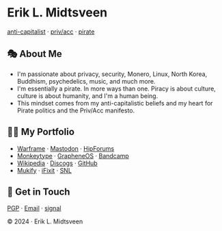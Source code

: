 # Erik L. Midtsveen

[anti-capitalist](https://en.wikipedia.org/wiki/Anti-capitalism) · [priv/acc](https://privacc.org/) · [pirate](https://falkvinge.net/pirate-wheel/)

## 🎭 About Me
- I'm passionate about privacy, security, Monero, Linux, North Korea, Buddhism, psychedelics, music, and much more.  
- I'm essentially a pirate. In more ways than one. Piracy is about culture, culture is about humanity, and I'm a human being.  
- This mindset comes from my anti-capitalistic beliefs and my heart for Pirate politics and the Priv/Acc manifesto.

## 👨‍💻 My Portfolio
- [Warframe](https://forums.warframe.com/profile/4844897-pmarg/) · <a rel="me" href="https://social.linux.pizza/@midtsveen">Mastodon</a> · [HipForums](https://www.hipforums.com/forum/threads/hi-friends-3.519830/#post-9449643)
- [Monkeytype](https://monkeytype.com/profile/p-marg) · [GrapheneOS](https://discuss.grapheneos.org/u/p-marg) · [Bandcamp](https://bandcamp.com/pmarg)
- [Wikipedia](https://en.wikipedia.org/wiki/User:Erik-Pirat) · [Discogs](https://discogs.com/user/pmarg) · [GitHub](https://github.com/midtsveen)
- [Mukify](https://mukify.com/en/wishlist/d2168dd8-137a-414c-9666-29f1ebf6adc8) · [iFixit](https://www.ifixit.com/User/4620054/p.marg) · [SNL](https://brukere.snl.no/64413)

## 💬 Get in Touch
[PGP](https://midtsveen.github.io/email.html) · [Email](https://midtsveen.github.io/email.html) · [signal](https://midtsveen.github.io/SignalGroupQr.png)

© 2024 · Erik L. Midtsveen
